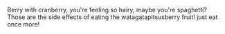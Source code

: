 
Berry with cranberry, you're feeling so hairy, maybe you're spaghetti?
Those are the side effects of eating the watagatapitsusberry fruit!
just eat once more! 